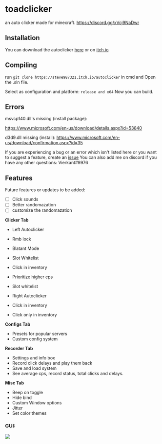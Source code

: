 # toadclicker
an auto clicker made for minecraft. https://discord.gg/xVcj9NaDwr

## Installation
You can download the autoclicker [here](https://github.com/Steve987321/toadclicker/releases/) or on [itch.io](https://steve987321.itch.io/autoclicker)

## Compiling
run ```git clone https://steve987321.itch.io/autoclicker``` in cmd and Open the .sln file. 

Select as configuration and platform: ```release and x64``` 
Now you can build.

## Errors
msvcp140.dll's missing (install package):

https://www.microsoft.com/en-us/download/details.aspx?id=53840

d3d9.dll missing (install): 
https://www.microsoft.com/en-us/download/confirmation.aspx?id=35

If you are experiencing a bug or an error which isn't listed here or you want to suggest a feature, create an [issue](https://github.com/Steve987321/toadclicker/issues)
You can also add me on discord if you have any other questions: Vierkant#9976
## Features

Future features or updates to be added: 
- [ ] Click sounds
- [ ] Better randomazation
- [ ] customize the randomazation

**Clicker Tab**

- Left Autoclicker
- Rmb lock
- Blatant Mode
- Slot Whitelist
- Click in inventory
- Prioritize higher cps
- Slot whitelist

- Right Autoclicker
- Click in inventory
- Click only in inventory

**Configs Tab**
- Presets for popular servers
- Custom config system

**Recorder Tab**
- Settings and info box
- Record click delays and play them back
- Save and load system
- See average cps, record status, total clicks and delays. 

**Misc Tab**
- Beep on toggle
- Hide bind
- Custom Window options
- Jitter
- Set color themes

### GUI:

![](https://cdn.upload.systems/uploads/xUbBsz2w.png)
